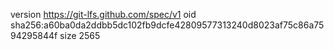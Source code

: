 version https://git-lfs.github.com/spec/v1
oid sha256:a60ba0da2ddbb5dc102fb9dcfe42809577313240d8023af75c86a7594295844f
size 2565
